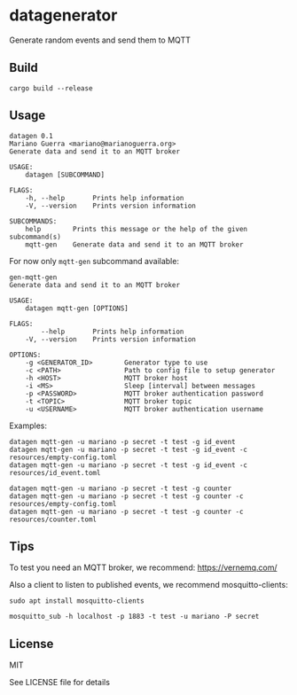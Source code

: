 # datagenerator

Generate random events and send them to MQTT

## Build

```
cargo build --release
```

## Usage

```
datagen 0.1
Mariano Guerra <mariano@marianoguerra.org>
Generate data and send it to an MQTT broker

USAGE:
    datagen [SUBCOMMAND]

FLAGS:
    -h, --help       Prints help information
    -V, --version    Prints version information

SUBCOMMANDS:
    help        Prints this message or the help of the given subcommand(s)
    mqtt-gen    Generate data and send it to an MQTT broker
```

For now only `mqtt-gen` subcommand available:

```
gen-mqtt-gen
Generate data and send it to an MQTT broker

USAGE:
    datagen mqtt-gen [OPTIONS]

FLAGS:
        --help       Prints help information
    -V, --version    Prints version information

OPTIONS:
    -g <GENERATOR_ID>        Generator type to use
    -c <PATH>                Path to config file to setup generator
    -h <HOST>                MQTT broker host
    -i <MS>                  Sleep [interval] between messages
    -p <PASSWORD>            MQTT broker authentication password
    -t <TOPIC>               MQTT broker topic
    -u <USERNAME>            MQTT broker authentication username
```

Examples:

```
datagen mqtt-gen -u mariano -p secret -t test -g id_event
datagen mqtt-gen -u mariano -p secret -t test -g id_event -c resources/empty-config.toml
datagen mqtt-gen -u mariano -p secret -t test -g id_event -c resources/id_event.toml

datagen mqtt-gen -u mariano -p secret -t test -g counter
datagen mqtt-gen -u mariano -p secret -t test -g counter -c resources/empty-config.toml
datagen mqtt-gen -u mariano -p secret -t test -g counter -c resources/counter.toml
```

## Tips

To test you need an MQTT broker, we recommend: https://vernemq.com/

Also a client to listen to published events, we recommend mosquitto-clients:

```
sudo apt install mosquitto-clients

mosquitto_sub -h localhost -p 1883 -t test -u mariano -P secret
```


## License

MIT

See LICENSE file for details
